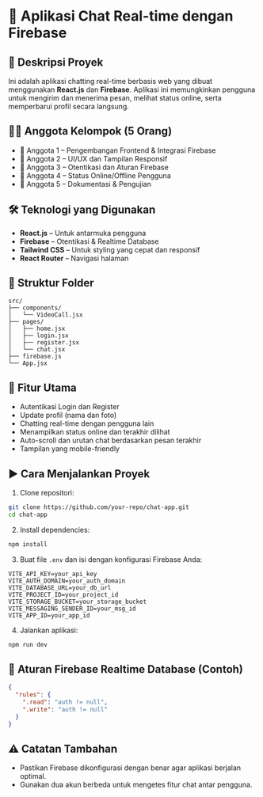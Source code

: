 # 📱 Aplikasi Chat Real-time dengan Firebase

## 📖 Deskripsi Proyek
Ini adalah aplikasi chatting real-time berbasis web yang dibuat menggunakan **React.js** dan **Firebase**. Aplikasi ini memungkinkan pengguna untuk mengirim dan menerima pesan, melihat status online, serta memperbarui profil secara langsung.

## 👨‍💻 Anggota Kelompok (5 Orang)
- 👤 Anggota 1 – Pengembangan Frontend & Integrasi Firebase
- 👤 Anggota 2 – UI/UX dan Tampilan Responsif
- 👤 Anggota 3 – Otentikasi dan Aturan Firebase
- 👤 Anggota 4 – Status Online/Offline Pengguna
- 👤 Anggota 5 – Dokumentasi & Pengujian

## 🛠️ Teknologi yang Digunakan
- **React.js** – Untuk antarmuka pengguna
- **Firebase** – Otentikasi & Realtime Database
- **Tailwind CSS** – Untuk styling yang cepat dan responsif
- **React Router** – Navigasi halaman

## 📁 Struktur Folder
```
src/
├── components/
│   └── VideoCall.jsx
├── pages/
│   ├── home.jsx
│   ├── login.jsx
│   ├── register.jsx
│   └── chat.jsx
├── firebase.js
└── App.jsx
```

## 🔑 Fitur Utama
- Autentikasi Login dan Register
- Update profil (nama dan foto)
- Chatting real-time dengan pengguna lain
- Menampilkan status online dan terakhir dilihat
- Auto-scroll dan urutan chat berdasarkan pesan terakhir
- Tampilan yang mobile-friendly

## ▶️ Cara Menjalankan Proyek
1. Clone repositori:
```bash
git clone https://github.com/your-repo/chat-app.git
cd chat-app
```

2. Install dependencies:
```bash
npm install
```

3. Buat file `.env` dan isi dengan konfigurasi Firebase Anda:
```env
VITE_API_KEY=your_api_key
VITE_AUTH_DOMAIN=your_auth_domain
VITE_DATABASE_URL=your_db_url
VITE_PROJECT_ID=your_project_id
VITE_STORAGE_BUCKET=your_storage_bucket
VITE_MESSAGING_SENDER_ID=your_msg_id
VITE_APP_ID=your_app_id
```

4. Jalankan aplikasi:
```bash
npm run dev
```

## 🔐 Aturan Firebase Realtime Database (Contoh)
```json
{
  "rules": {
    ".read": "auth != null",
    ".write": "auth != null"
  }
}
```

## ⚠️ Catatan Tambahan
- Pastikan Firebase dikonfigurasi dengan benar agar aplikasi berjalan optimal.
- Gunakan dua akun berbeda untuk mengetes fitur chat antar pengguna.